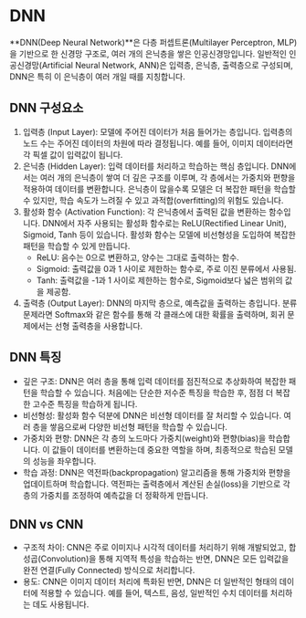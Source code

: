 # DNN
**DNN(Deep Neural Network)**은 다층 퍼셉트론(Multilayer Perceptron, MLP)을 기반으로 한 신경망 구조로, 여러 개의 은닉층을 쌓은 인공신경망입니다. 일반적인 인공신경망(Artificial Neural Network, ANN)은 입력층, 은닉층, 출력층으로 구성되며, DNN은 특히 이 은닉층이 여러 개일 때를 지칭합니다.

## DNN 구성요소
1. 입력층 (Input Layer): 모델에 주어진 데이터가 처음 들어가는 층입니다. 입력층의 노드 수는 주어진 데이터의 차원에 따라 결정됩니다. 예를 들어, 이미지 데이터라면 각 픽셀 값이 입력값이 됩니다.
2. 은닉층 (Hidden Layer): 입력 데이터를 처리하고 학습하는 핵심 층입니다. DNN에서는 여러 개의 은닉층이 쌓여 더 깊은 구조를 이루며, 각 층에서는 가중치와 편향을 적용하여 데이터를 변환합니다. 은닉층이 많을수록 모델은 더 복잡한 패턴을 학습할 수 있지만, 학습 속도가 느려질 수 있고 과적합(overfitting)의 위험도 있습니다.
3. 활성화 함수 (Activation Function): 각 은닉층에서 출력된 값을 변환하는 함수입니다. DNN에서 자주 사용되는 활성화 함수로는 ReLU(Rectified Linear Unit), Sigmoid, Tanh 등이 있습니다. 활성화 함수는 모델에 비선형성을 도입하여 복잡한 패턴을 학습할 수 있게 만듭니다.
   * ReLU: 음수는 0으로 변환하고, 양수는 그대로 출력하는 함수.
   * Sigmoid: 출력값을 0과 1 사이로 제한하는 함수로, 주로 이진 분류에서 사용됨.
   * Tanh: 출력값을 -1과 1 사이로 제한하는 함수로, Sigmoid보다 넓은 범위의 값을 제공함.
4. 출력층 (Output Layer): DNN의 마지막 층으로, 예측값을 출력하는 층입니다. 분류 문제라면 Softmax와 같은 함수를 통해 각 클래스에 대한 확률을 출력하며, 회귀 문제에서는 선형 출력층을 사용합니다.

## DNN 특징
* 깊은 구조: DNN은 여러 층을 통해 입력 데이터를 점진적으로 추상화하여 복잡한 패턴을 학습할 수 있습니다. 처음에는 단순한 저수준 특징을 학습한 후, 점점 더 복잡한 고수준 특징을 학습하게 됩니다.
* 비선형성: 활성화 함수 덕분에 DNN은 비선형 데이터를 잘 처리할 수 있습니다. 여러 층을 쌓음으로써 다양한 비선형 패턴을 학습할 수 있습니다.
* 가중치와 편향: DNN은 각 층의 노드마다 가중치(weight)와 편향(bias)을 학습합니다. 이 값들이 데이터를 변환하는데 중요한 역할을 하며, 최종적으로 학습된 모델의 성능을 좌우합니다.
* 학습 과정: DNN은 역전파(backpropagation) 알고리즘을 통해 가중치와 편향을 업데이트하며 학습합니다. 역전파는 출력층에서 계산된 손실(loss)을 기반으로 각 층의 가중치를 조정하여 예측값을 더 정확하게 만듭니다.

## DNN vs CNN
* 구조적 차이: CNN은 주로 이미지나 시각적 데이터를 처리하기 위해 개발되었고, 합성곱(Convolution)을 통해 지역적 특성을 학습하는 반면, DNN은 모든 입력값을 완전 연결(Fully Connected) 방식으로 처리합니다.
* 용도: CNN은 이미지 데이터 처리에 특화된 반면, DNN은 더 일반적인 형태의 데이터에 적용할 수 있습니다. 예를 들어, 텍스트, 음성, 일반적인 수치 데이터를 처리하는 데도 사용됩니다.
